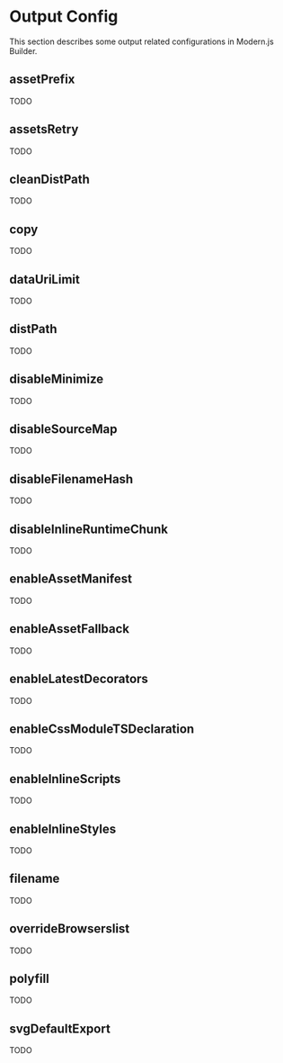 # Output Config

This section describes some output related configurations in Modern.js Builder.

## assetPrefix

TODO

## assetsRetry

TODO

## cleanDistPath

TODO

## copy

TODO

## dataUriLimit

TODO

## distPath

TODO

## disableMinimize

TODO

## disableSourceMap

TODO

## disableFilenameHash

TODO

## disableInlineRuntimeChunk

TODO

## enableAssetManifest

TODO

## enableAssetFallback

TODO

## enableLatestDecorators

TODO

## enableCssModuleTSDeclaration

TODO

## enableInlineScripts

TODO

## enableInlineStyles

TODO

## filename

TODO

## overrideBrowserslist

TODO

## polyfill

TODO

## svgDefaultExport

TODO
